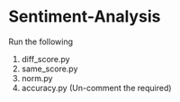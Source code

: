 # Sentiment-Analysis

Run the following

1. diff_score.py
2. same_score.py
3. norm.py
4. accuracy.py (Un-comment the required)

